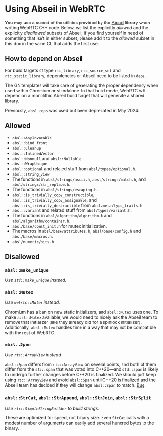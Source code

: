<!-- go/cmark -->
<!--* freshness: {owner: 'danilchap' reviewed: '2021-05-12'} *-->

# Using Abseil in WebRTC

You may use a subset of the utilities provided by the [Abseil][abseil]
library when writing WebRTC C++ code. Below, we list the explicitly
*allowed* and the explicitly *disallowed* subsets of Abseil; if you
find yourself in need of something that isn&rsquo;t in either subset,
please add it to the *allowed* subset in this doc in the same CL that
adds the first use.

[abseil]: https://abseil.io/about/


## How to depend on Abseil

For build targets of type `rtc_library`, `rtc_source_set` and
`rtc_static_library`, dependencies on Abseil need to be listed in `deps`.

The GN templates will take care of generating the proper dependency when
used within Chromium or standalone. In that build mode, WebRTC will depend
on a monolithic Abseil build target that will generate a shared library.

Previously, `absl_deps` was used but been deprecated in May 2024.

## **Allowed**

* `absl::AnyInvocable`
* `absl::bind_front`
* `absl::Cleanup`
* `absl::InlinedVector`
* `absl::Nonnull` and `absl::Nullable`
* `absl::WrapUnique`
* `absl::optional` and related stuff from `absl/types/optional.h`.
* `absl::string_view`
* The functions in `absl/strings/ascii.h`, `absl/strings/match.h`,
  and `absl/strings/str_replace.h`.
* The functions in `absl/strings/escaping.h`.
* `absl::is_trivially_copy_constructible`,
  `absl::is_trivially_copy_assignable`, and
  `absl::is_trivially_destructible` from `absl/meta/type_traits.h`.
* `absl::variant` and related stuff from `absl/types/variant.h`.
* The functions in `absl/algorithm/algorithm.h` and
  `absl/algorithm/container.h`.
* `absl/base/const_init.h` for mutex initialization.
* The macros in `absl/base/attributes.h`, `absl/base/config.h` and
  `absl/base/macros.h`.
* `absl/numeric/bits.h`


## **Disallowed**

### `absl::make_unique`

*Use `std::make_unique` instead.*

### `absl::Mutex`

*Use `webrtc::Mutex` instead.*

Chromium has a ban on new static initializers, and `absl::Mutex` uses
one. To make `absl::Mutex` available, we would need to nicely ask the
Abseil team to remove that initializer (like they already did for a
spinlock initializer). Additionally, `absl::Mutex` handles time in a
way that may not be compatible with the rest of WebRTC.

### `absl::Span`

*Use `rtc::ArrayView` instead.*

`absl::Span` differs from `rtc::ArrayView` on several points, and both
of them differ from the `std::span` that was voted into
C++20&mdash;and `std::span` is likely to undergo further changes
before C++20 is finalized. We should just keep using `rtc::ArrayView`
and avoid `absl::Span` until C++20 is finalized and the Abseil team
has decided if they will change `absl::Span` to match.
[Bug](https://bugs.webrtc.org/9214).

### `absl::StrCat`, `absl::StrAppend`, `absl::StrJoin`, `absl::StrSplit`

*Use `rtc::SimpleStringBuilder` to build strings.*

These are optimized for speed, not binary size. Even `StrCat` calls
with a modest number of arguments can easily add several hundred bytes
to the binary.
